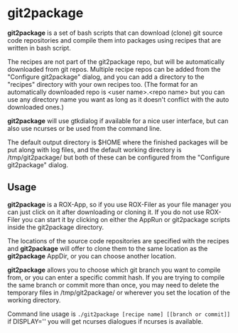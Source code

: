 # git2package

**git2package** is a set of bash scripts that can download (clone) git source code repositories and compile them into packages using recipes that are written in bash script.

The recipes are not part of the git2package repo, but will be automatically downloaded from git repos.  Multiple recipe repos can be added from the "Configure git2package" dialog, and you can add a directory to the "recipes" directory with your own recipes too. (The format for an automatically downloaded repo is \<user name\>.\<repo name\> but you can use any directory name you want as long as it doesn't conflict with the auto downloaded ones.)

**git2package** will use gtkdialog if available for a nice user interface, but can also use ncurses or be used from the command line.

The default output directory is $HOME where the finished packages will be put along with log files, and the default working directory is /tmp/git2package/ but both of these can be configured from the "Configure git2package" dialog.


## Usage

**git2package** is a ROX-App, so if you use ROX-Filer as your file manager you can just click on it after downloading or cloning it.  If you do not use ROX-Filer you can start it by clicking on either the AppRun or git2package scripts inside the git2package directory.

The locations of the source code repositories are specified with the recipes and **git2package** will offer to clone them to the same location as the **git2package** AppDir, or you can choose another location.

**git2package** allows you to choose which git branch you want to compile from, or you can enter a specific commit hash.  If you are trying to compile the same branch or commit more than once, you may need to delete the temporary files in /tmp/git2package/ or wherever you set the location of the working directory.

Command line usage is `./git2package [recipe name] [[branch or commit]]` if DISPLAY='' you will get ncurses dialogues if ncurses is available.
